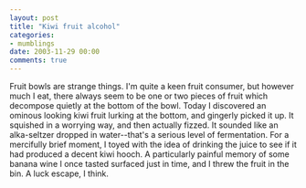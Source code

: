 ```yaml
---
layout: post
title: "Kiwi fruit alcohol"
categories:
- mumblings
date: 2003-11-29 00:00
comments: true
---
```


<p>Fruit bowls are strange things. I'm quite a keen fruit consumer, but however much I eat, there always seem to be one or two pieces of fruit which decompose quietly at the bottom of the bowl. Today I discovered an ominous looking kiwi fruit lurking at the bottom, and gingerly picked it up. It squished in a worrying way, and then actually fizzed. It sounded like an alka-seltzer dropped in water--that's a serious level of fermentation. For a mercifully brief moment, I toyed with the idea of drinking the juice to see if it had produced a decent kiwi hooch. A particularly painful memory of some banana wine I once tasted surfaced just in time, and I threw the fruit in the bin. A luck escape, I think.</p>


